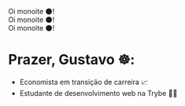 Oi monoite 🌑!
</br>
Oi monoite 🌑!
</br>
Oi monoite 🌑!

##

# Prazer, Gustavo ☸️:
* Economista em transição de carreira 📈
* Estudante de desenvolvimento web na Trybe 👨‍💻
